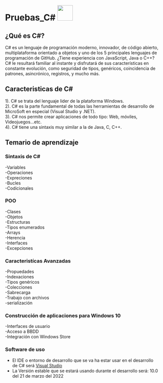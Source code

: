 # Pruebas_C# <img alt="" style="width: 50px; height: 50px;" class="" src="https://tse3.mm.bing.net/th?id=OIP.dDiDKax3YyAEQsjMXkrPoAHaHa&amp;pid=Api&amp;P=0" id="yui_3_5_1_1_1682280372914_520">

## ¿Qué es C#?

C# es un lenguaje de programación moderno, innovador, de código abierto, multiplataforma orientado a objetos y uno de los 5 principales lenguajes de programación de GitHub. ¿Tiene experiencia con JavaScript, Java o C++? C# le resultará familiar al instante y disfrutará de sus características en constante evolución, como seguridad de tipos, genéricos, coincidencia de patrones, asincrónico, registros, y mucho más.


## Caracteristicas de C#

1). C# se trata del lenguaje lider de la plataforma Windows.<br>
2). C# es la parte fundamental de todas las herramientas de desarrollo de MicroSoft en especial (Visual Studio y .NET).<br>
3). C# nos permite crear aplicaciones de todo tipo: Web, móviles, Videojuegos...etc.<br>
4). C# tiene una sintaxis muy similar a la de Java, C, C++.<br>


## Temario de aprendizaje

### Sintaxis de C#
-Variables <br>
-Operaciones <br>
-Expreciones <br>
-Bucles <br>
-Codicionales <br>

### POO
-Clases <br>
-Objetos <br>
-Estructuras <br>
-Tipos enumerados <br>
-Arrays <br>
-Herencia <br>
-Interfaces <br>
-Excepciones <br>

### Caracteristícas Avanzadas 
-Propuedades <br> 
-Indexaciones <br>
-Tipos genéricos <br>
-Colecciones <br>
-Sabrecarga <br> 
-Trabajo con archivos <br>
-serialización <br>

### Construcción de aplicaciones para Windows 10
-Interfaces de usuario <br>
-Acceso a BBDD <br>
-Integración con Windows Store <br>

### Software de uso 
- El IDE o entorno de desarrollo que se va ha estar usar en el desarrollo de C# será <a href="https://visualstudio.microsoft.com/es/">Visual Studio </a>
- La Versión estable que se estará usando durante el desarrollo será: 10.0 del 21 de marzo del 2022  
  
